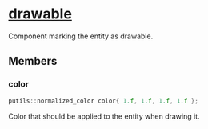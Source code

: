 # [drawable](drawable.hpp)

Component marking the entity as drawable.

## Members

### color

```cpp
putils::normalized_color color{ 1.f, 1.f, 1.f, 1.f };
```

Color that should be applied to the entity when drawing it.